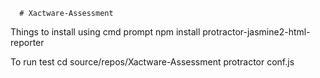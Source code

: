       # Xactware-Assessment

Things to install using cmd prompt
npm install protractor-jasmine2-html-reporter

To run test
cd source/repos/Xactware-Assessment
protractor conf.js